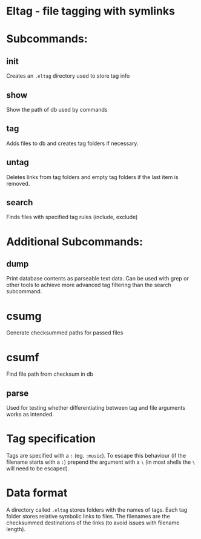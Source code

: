 # Eltag - file tagging with symlinks

# Subcommands:

## init

Creates an `.eltag` directory used to store tag info

## show

Show the path of db used by commands

## tag

Adds files to db and creates tag folders if necessary.

## untag

Deletes links from tag folders and empty tag folders if the last item is removed.

## search

Finds files with specified tag rules (include, exclude)

# Additional Subcommands:

## dump

Print database contents as parseable text data. Can be used with grep or other tools to achieve more advanced tag filtering than the search subcommand.

# csumg

Generate checksummed paths for passed files

# csumf

Find file path from checksum in db

## parse

Used for testing whether differentiating between tag and file arguments works as intended.

# Tag specification

Tags are specified with a `:` (eg. `:music`).
To escape this behaviour (if the filename starts with a `:`) prepend the argument with a `\` (in most shells the `\` will need to be escaped).

# Data format

A directory called `.eltag` stores folders with the names of tags.
Each tag folder stores relative symbolic links to files.
The filenames are the checksummed destinations of the links (to avoid issues with filename length).
